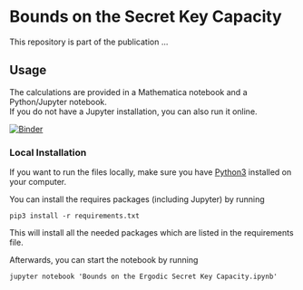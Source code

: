 # Bounds on the Secret Key Capacity

This repository is part of the publication ...

## Usage
The calculations are provided in a Mathematica notebook and a Python/Jupyter
notebook.  
If you do not have a Jupyter installation, you can also run it online.

[![Binder](https://mybinder.org/badge_logo.svg)](https://mybinder.org/v2/gl/klb2%2Fbounds-secret-key-capacity/master?filepath=Bounds%20on%20the%20Ergodic%20Secret%20Key%20Capacity.ipynb)

### Local Installation
If you want to run the files locally, make sure you have 
[Python3](https://www.python.org/downloads/) installed on your computer.

You can install the requires packages (including Jupyter) by running
```
pip3 install -r requirements.txt
```
This will install all the needed packages which are listed in the requirements 
file.

Afterwards, you can start the notebook by running
```
jupyter notebook 'Bounds on the Ergodic Secret Key Capacity.ipynb'
```
